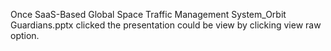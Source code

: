 
Once SaaS-Based Global Space Traffic Management System_Orbit Guardians.pptx clicked the presentation could be view by clicking view raw option.
